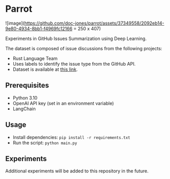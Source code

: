 # Parrot

![image](https://github.com/doc-jones/parrot/assets/37349558/2092eb14-9e80-4934-8bb1-f4969fc12166 = 250 x 407)


Experiments in GitHub Issues Summarization using Deep Learning.

The dataset is composed of issue discussions from the following projects:
- Rust Language Team
- Uses labels to identify the issue type from the GitHub API.
- Dataset is available at [this link](https://github.com/rust-lang/rust/issues?q=is%3Aopen+is%3Aissue+label%3AS-tracking-needs-summary).

## Prerequisites
- Python 3.10
- OpenAI API key (set in an environment variable)
- LangChain

## Usage
- Install dependencies: `pip install -r requirements.txt`
- Run the script: `python main.py`

## Experiments
Additional experiments will be added to this repository in the future.
